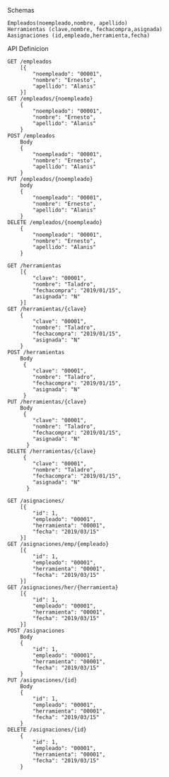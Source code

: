 Schemas

	Empleados(noempleado,nombre, apellido)
	Herramientas (clave,nombre, fechacompra,asignada)
	Aasignaciones (id,empleado,herramienta,fecha)

API Definicion

	GET /empleados
		[{
		    "noempleado": "00001",
		    "nombre": "Ernesto",
		    "apellido": "Alanis"
		}]
	GET /empleados/{noempleado}
		{
		    "noempleado": "00001",
		    "nombre": "Ernesto",
		    "apellido": "Alanis"
		}
	POST /empleados
		Body
		{
		    "noempleado": "00001",
		    "nombre": "Ernesto",
		    "apellido": "Alanis"
		}
	PUT /empleados/{noempleado}
		body
		{
		    "noempleado": "00001",
		    "nombre": "Ernesto",
		    "apellido": "Alanis"
		}
	DELETE /empleados/{noempleado}
		{
		    "noempleado": "00001",
		    "nombre": "Ernesto",
		    "apellido": "Alanis"
		}
	
	GET /herramientas
		[{
		    "clave": "00001",
		    "nombre": "Taladro",
		    "fechacompra": "2019/01/15",
		    "asignada": "N"
		}]
	GET /herramientas/{clave}
		{
		    "clave": "00001",
		    "nombre": "Taladro",
		    "fechacompra": "2019/01/15",
		    "asignada": "N"
		}
	POST /herramientas
		Body
		 {
		    "clave": "00001",
		    "nombre": "Taladro",
		    "fechacompra": "2019/01/15",
		    "asignada": "N"
		 }
	PUT /herramientas/{clave}
		Body
		 {
		    "clave": "00001",
		    "nombre": "Taladro",
		    "fechacompra": "2019/01/15",
		    "asignada": "N"
		  }
	DELETE /herramientas/{clave}
		 {
		    "clave": "00001",
		    "nombre": "Taladro",
		    "fechacompra": "2019/01/15",
		    "asignada": "N"
		  }
	
	GET /asignaciones/
		[{
		    "id": 1,
		    "empleado": "00001",
		    "herramienta": "00001",
		    "fecha": "2019/03/15"
		}]
	GET /asignaciones/emp/{empleado}
		[{
		    "id": 1,
		    "empleado": "00001",
		    "herramienta": "00001",
		    "fecha": "2019/03/15"
		}]
	GET /asignaciones/her/{herramienta}
		[{
		    "id": 1,
		    "empleado": "00001",
		    "herramienta": "00001",
		    "fecha": "2019/03/15"
		}]
	POST /asignaciones
		Body
		{
		    "id": 1,
		    "empleado": "00001",
		    "herramienta": "00001",
		    "fecha": "2019/03/15"
		}
	PUT /asignaciones/{id}
		Body
		{
		    "id": 1,
		    "empleado": "00001",
		    "herramienta": "00001",
		    "fecha": "2019/03/15"
		}
	DELETE /asignaciones/{id}
		{
		    "id": 1,
		    "empleado": "00001",
		    "herramienta": "00001",
		    "fecha": "2019/03/15"
		}
